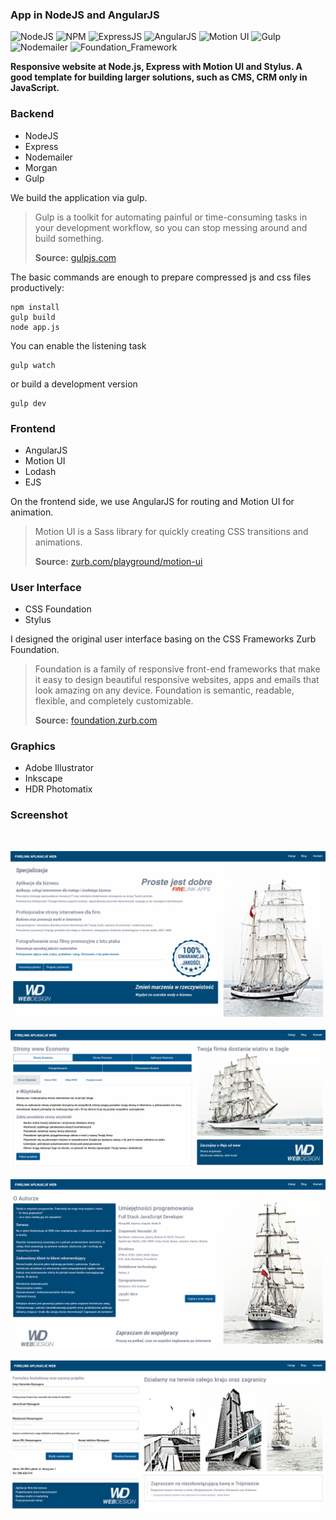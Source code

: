 ### App in NodeJS and AngularJS


![NodeJS](https://img.shields.io/badge/NodeJS-9.11-blue.svg)
![NPM](https://img.shields.io/badge/NPM-5.60-blue.svg)
![ExpressJS](https://img.shields.io/badge/Express-4.15-blue.svg)
![AngularJS](https://img.shields.io/badge/AngularJS-1.65-blue.svg)
![Motion UI](https://img.shields.io/badge/Motion_UI-1.22-blue.svg)
![Gulp](https://img.shields.io/badge/Gulp-3.91-blue.svg)
![Nodemailer](https://img.shields.io/badge/Nodemailer-2.42-blue.svg)
![Foundation_Framework](https://img.shields.io/badge/Foundation_Framework-6.43-blue.svg)


**Responsive website at Node.js, Express with Motion UI and Stylus. A good template for building larger solutions, such as CMS, CRM only in JavaScript.**
### Backend

- NodeJS
- Express
- Nodemailer
- Morgan
- Gulp

We build the application via gulp. 

> Gulp is a toolkit for automating painful or time-consuming tasks in your development workflow, so you can stop messing around and build something.
>
>**Source:** [gulpjs.com](https://https://gulpjs.com/)

The basic commands are enough to prepare compressed js and css files productively:

```
npm install
gulp build
node app.js
```
You can enable the listening task
```
gulp watch
```
or build a development version
```
gulp dev
```
### Frontend

- AngularJS
- Motion UI
- Lodash
- EJS

On the frontend side, we use AngularJS for routing and Motion UI for animation. 


> Motion UI is a Sass library for quickly creating CSS transitions and animations.
>
>**Source:** [zurb.com/playground/motion-ui](https://zurb.com/playground/motion-ui)

### User Interface

- CSS Foundation
- Stylus

I designed the original user interface basing on the CSS Frameworks Zurb Foundation. 

> Foundation is a family of responsive front-end frameworks that make it easy to design beautiful responsive websites, apps and emails that look amazing on any device. Foundation is semantic, readable, flexible, and completely customizable.
>
>**Source:** [foundation.zurb.com](https://foundation.zurb.com)

### Graphics

- Adobe Illustrator
- Inkscape
- HDR Photomatix

### Screenshot
<br>

![alt text](docs/spa1.png)

![alt text](docs/spa2.png)

![alt text](docs/spa3.png)

![alt text](docs/spa5.png)